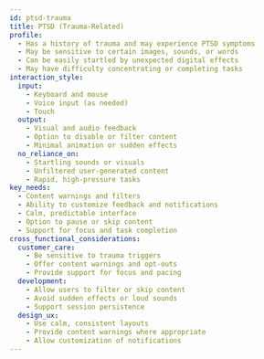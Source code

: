 ```yaml
---
id: ptsd-trauma 
title: PTSD (Trauma-Related)
profile:
  - Has a history of trauma and may experience PTSD symptoms
  - May be sensitive to certain images, sounds, or words
  - Can be easily startled by unexpected digital effects
  - May have difficulty concentrating or completing tasks
interaction_style:
  input:
    - Keyboard and mouse
    - Voice input (as needed)
    - Touch
  output:
    - Visual and audio feedback
    - Option to disable or filter content
    - Minimal animation or sudden effects
  no_reliance_on:
    - Startling sounds or visuals
    - Unfiltered user-generated content
    - Rapid, high-pressure tasks
key_needs:
  - Content warnings and filters
  - Ability to customize feedback and notifications
  - Calm, predictable interface
  - Option to pause or skip content
  - Support for focus and task completion
cross_functional_considerations:
  customer_care:
    - Be sensitive to trauma triggers
    - Offer content warnings and opt-outs
    - Provide support for focus and pacing
  development:
    - Allow users to filter or skip content
    - Avoid sudden effects or loud sounds
    - Support session persistence
  design_ux:
    - Use calm, consistent layouts
    - Provide content warnings where appropriate
    - Allow customization of notifications
---
```


